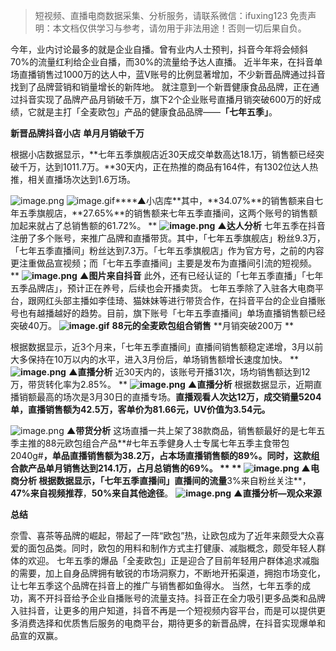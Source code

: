 


>
> 短视频、直播电商数据采集、分析服务，请联系微信：ifuxing123
> 免责声明：本文档仅供学习与参考，请勿用于非法用途！否则一切后果自负。
> 


今年，业内讨论最多的就是企业自播。曾有业内人士预判，抖音今年将会倾斜70%的流量红利给企业自播，而30%的流量给予达人直播。
近半年来，在抖音单场直播销售过1000万的达人中，蓝V账号的比例显著增加，不少新晋品牌通过抖音找到了品牌营销和销量增长的新阵地。
就注意到一个新晋健康食品品牌，正在通过抖音实现了品牌产品月销破千万，旗下2个企业账号直播月销突破600万的好成绩，它就是主打「全麦欧包」产品的健康食品品牌——**「七年五季」**。

**新晋品牌抖音小店**
**单月月销破千万**


根据小店数据显示，**七年五季旗舰店近30天成交单数高达18.1万，销售额已经突破千万，达到1011.7万。**30天内，正在热推的商品有164件，有1302位达人热推，相关直播场次达到1.6万场。


![image.png](https://cdn.nlark.com/yuque/0/2021/png/97322/1617587042422-b4ee026a-faa4-4f45-8515-d1784c10146f.png#align=left&display=inline&height=635&margin=%5Bobject%20Object%5D&name=image.png&originHeight=1270&originWidth=984&size=542580&status=done&style=none&width=492)
![image.gif](https://cdn.nlark.com/yuque/0/2021/gif/97322/1617587017466-8897dc14-61fc-4c2d-b4cd-acee174f3e3d.gif#align=left&display=inline&height=1&margin=%5Bobject%20Object%5D&name=image.gif&originHeight=1&originWidth=1&size=70&status=done&style=none&width=1)****▲小店库**其中，**34.07%**的销售额来自七年五季旗舰店，**27.65%**的销售额来七年五季直播间，这两个账号的销售额加起来就占了总销售额的61.72%。
**
****![image.png](https://cdn.nlark.com/yuque/0/2021/png/97322/1617587051319-173b9502-3cbe-4488-8456-b35c270b7f33.png#align=left&display=inline&height=187&margin=%5Bobject%20Object%5D&name=image.png&originHeight=374&originWidth=764&size=44500&status=done&style=none&width=382)****
****▲达人分析****
七年五季在抖音注册了多个账号，来推广品牌和直播带货。其中，「七年五季旗舰店」粉丝9.3万，「七年五季直播间」粉丝达到7.3万。「七年五季旗舰店」作为官方号，之前的内容更注重做品宣视频；而「七年五季直播间」主要是发布为直播间引流的短视频。
**
****![image.png](https://cdn.nlark.com/yuque/0/2021/png/97322/1617587059705-6146ba69-ea6b-4ef6-add5-ac2a53fc433e.png#align=left&display=inline&height=402&margin=%5Bobject%20Object%5D&name=image.png&originHeight=804&originWidth=753&size=907921&status=done&style=none&width=376.5)****
****▲图片来自抖音****
此外，还有已经认证的「七年五季直播」「七年五季品牌店」，预计正在养号，后续也会开播卖货。
七年五季除了入驻各大电商平台，跟网红头部主播如李佳琦、猫妹妹等进行带货合作，在抖音平台的企业自播账号也有越播越好的趋势。目前，旗下账号「七年五季直播间」单场直播销售额已经突破40万。
**![image.gif](https://cdn.nlark.com/yuque/0/2021/gif/97322/1617587017518-d2cc239f-c859-40a0-84c8-71372c71f7c6.gif#align=left&display=inline&height=1&margin=%5Bobject%20Object%5D&name=image.gif&originHeight=1&originWidth=1&size=70&status=done&style=none&width=1)**
**88元的全麦欧包组合销售**
**月销突破200万
**


根据数据显示，近3个月来，「七年五季直播间」直播间销售额稳定递增，3月以前大多保持在10万以内的水平，进入3月份后，单场销售额增长速度加快。
**
****![image.png](https://cdn.nlark.com/yuque/0/2021/png/97322/1617587070727-ff7cc1e7-b193-45c0-87bd-d0610fcbe817.png#align=left&display=inline&height=196&margin=%5Bobject%20Object%5D&name=image.png&originHeight=392&originWidth=668&size=117543&status=done&style=none&width=334)****
****▲直播分析****
近30天内的，该账号开播31次，场均销售额达到12万，带货转化率为2.85%。
**
****![image.png](https://cdn.nlark.com/yuque/0/2021/png/97322/1617587083158-5926be8e-da91-454e-bd17-ce1e5c605422.png#align=left&display=inline&height=197&margin=%5Bobject%20Object%5D&name=image.png&originHeight=394&originWidth=676&size=95037&status=done&style=none&width=338)****
****▲直播分析****
根据数据显示，近期直播销额最高的场次是3月30日的直播专场。**直播观看人次达12万，成交销量5204单，直播销售额为42.5万，客单价为81.66元，UV价值为3.54元。**


![image.png](https://cdn.nlark.com/yuque/0/2021/png/97322/1617587093800-5ac58e3d-8589-423c-9b84-e3bf14a10ff0.png#align=left&display=inline&height=310&margin=%5Bobject%20Object%5D&name=image.png&originHeight=620&originWidth=672&size=147362&status=done&style=none&width=336)
****▲带货分析****
这场直播一共上架了38款商品，销售额最好的是七年五季主推的88元欧包组合产品**#七年五季健身人士专属七年五季主食带包2040g#**，单品直播销售额为38.2万，占本场直播销售额的89%。同时，这款组合款产品单月销售达到214.1万，占月总销售的69%。
**
**
****![image.png](https://cdn.nlark.com/yuque/0/2021/png/97322/1617587103409-b754da1b-617f-4383-9fae-2dde7fb5fb46.png#align=left&display=inline&height=685&margin=%5Bobject%20Object%5D&name=image.png&originHeight=1370&originWidth=970&size=707516&status=done&style=none&width=485)****
****▲电商分析****
根据数据显示，「七年五季直播间」直播间的流量**3%来自粉丝关注**，**47%来自视频推荐**，**50%来自其他途径**。
****![image.png](https://cdn.nlark.com/yuque/0/2021/png/97322/1617587113533-e6a8aec0-eb3e-4422-9d85-c1d10f745500.png#align=left&display=inline&height=207&margin=%5Bobject%20Object%5D&name=image.png&originHeight=414&originWidth=668&size=77052&status=done&style=none&width=334)****
****▲直播分析—观众来源****

**总结**


奈雪、喜茶等品牌的崛起，带起了一阵“欧包”热，让欧包成为了近年来颇受大众喜爱的面包品类。同时，欧包的用料和制作方式主打健康、减脂概念，颇受年轻人群体的欢迎。
七年五季的爆品「全麦欧包」正是迎合了目前年轻用户群体追求减脂的需要，加上自身品牌拥有敏锐的市场洞察力，不断地开拓渠道，拥抱市场变化，让七年五季这个品牌在抖音上的推广与销售都如鱼得水。
当然，七年五季的成功，离不开抖音给予企业自播账号的流量支持。抖音正在全力吸引更多品类和品牌入驻抖音，让更多的用户知道，抖音不再是一个短视频内容平台，而是可以提供更多消费选择和优质售后服务的电商平台，期待更多的新晋品牌，在抖音实现爆单和品宣的双赢。
